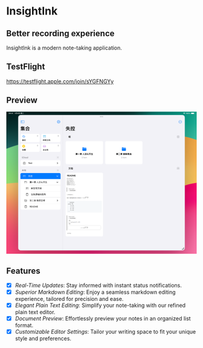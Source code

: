 # InsightInk

## Better recording experience

InsightInk is a modern note-taking application.

## TestFlight

https://testflight.apple.com/join/sYGFNGYy

## Preview

![Preview](Resources/Preview.png)

## Features

- [x] *Real-Time Updates*: Stay informed with instant status notifications.
- [x] *Superior Markdown Editing*: Enjoy a seamless markdown editing experience, tailored for precision and ease.
- [x] *Elegant Plain Text Editing*: Simplify your note-taking with our refined plain text editor.
- [x] *Document Preview*: Effortlessly preview your notes in an organized list format.
- [x] *Customizable Editor Settings*: Tailor your writing space to fit your unique style and preferences.